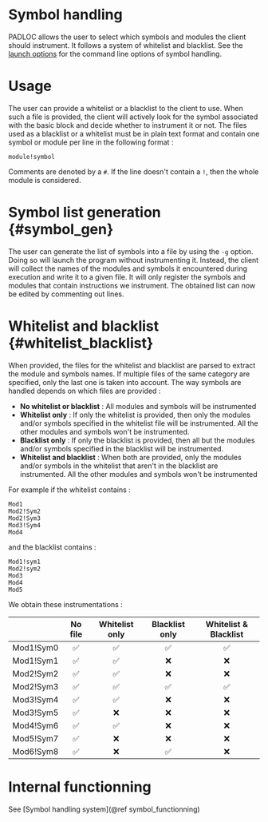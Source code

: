 Symbol handling
===
PADLOC allows the user to select which symbols and modules the client should instrument. It follows a system of whitelist and blacklist. See the [launch options](PADLOC_LAUNCH.md) for the command line options of symbol handling.

# Usage
The user can provide a whitelist or a blacklist to the client to use. When such a file is provided, the client will actively look for the symbol associated with the basic block and decide whether to instrument it or not.
The files used as a blacklist or a whitelist must be in plain text format and contain one symbol or module per line in the following format :
~~~~
module!symbol
~~~~
Comments are denoted by a `#`.
If the line doesn't contain a `!`, then the whole module is considered.

# Symbol list generation {#symbol_gen}
The user can generate the list of symbols into a file by using the `-g` option. Doing so will launch the program without instrumenting it. Instead, the client will collect the names of the modules and symbols it encountered during execution and write it to a given file. It will only register the symbols and modules that contain instructions we instrument. The obtained list can now be edited by commenting out lines.

# Whitelist and blacklist {#whitelist_blacklist}
When provided, the files for the whitelist and blacklist are parsed to extract the module and symbols names. If multiple files of the same category are specified, only the last one is taken into account. The way symbols are handled depends on which files are provided :

- **No whitelist or blacklist** : All modules and symbols will be instrumented
- **Whitelist only** : If only the whitelist is provided, then only the modules and/or symbols specified in the whitelist file will be instrumented. All the other modules and symbols won't be instrumented.
- **Blacklist only** : If only the blacklist is provided, then all but the modules and/or symbols specified in the blacklist will be instrumented.
- **Whitelist and blacklist** : When both are provided, only the modules and/or symbols in the whitelist that aren't in the blacklist are instrumented. All the other modules and symbols won't be instrumented

For example if the whitelist contains :
~~~~
Mod1
Mod2!Sym2
Mod2!Sym3
Mod3!Sym4
Mod4
~~~~
and the blacklist contains :
~~~~
Mod1!sym1
Mod2!sym2
Mod3
Mod4
Mod5
~~~~
We obtain these instrumentations :

|           | No file | Whitelist only | Blacklist only |  Whitelist & Blacklist |
|:---------:|:-------:|:--------------:|:--------------:|:----------------------:|
| Mod1!Sym0 |    ✅    |        ✅       |        ✅       |            ✅           |
| Mod1!Sym1 |    ✅    |        ✅       |        ❌       |            ❌           |
| Mod2!Sym2 |    ✅    |        ✅       |        ❌       |            ❌           |
| Mod2!Sym3 |    ✅    |        ✅       |        ✅       |            ✅           |
| Mod3!Sym4 |    ✅    |        ✅       |        ❌       |            ❌           |
| Mod3!Sym5 |    ✅    |        ❌       |        ❌       |            ❌           |
| Mod4!Sym6 |    ✅    |        ✅       |        ❌       |            ❌           |
| Mod5!Sym7 |    ✅    |        ❌       |        ❌       |            ❌           |
| Mod6!Sym8 |    ✅    |        ❌       |        ✅       |            ❌           |

# Internal functionning
See [Symbol handling system](@ref symbol_functionning)